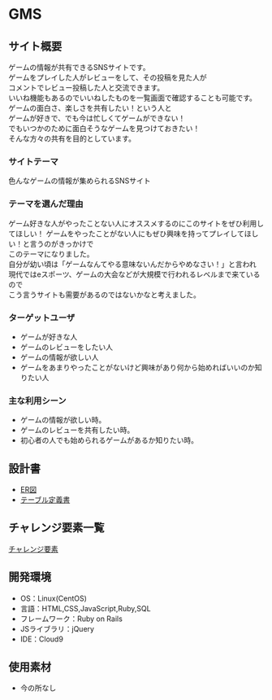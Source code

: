 # GMS

## サイト概要
ゲームの情報が共有できるSNSサイトです。  
ゲームをプレイした人がレビューをして、その投稿を見た人が  
コメントでレビュー投稿した人と交流できます。  
いいね機能もあるのでいいねしたものを一覧画面で確認することも可能です。  
ゲームの面白さ、楽しさを共有したい！という人と  
ゲームが好きで、でも今は忙しくてゲームができない！  
でもいつかのために面白そうなゲームを見つけておきたい！  
そんな方々の共有を目的としています。

### サイトテーマ
色んなゲームの情報が集められるSNSサイト

### テーマを選んだ理由

ゲーム好きな人がやったことない人にオススメするのにこのサイトをぜひ利用してほしい！
ゲームをやったことがない人にもぜひ興味を持ってプレイしてほしい！と言うのがきっかけで  
このテーマになりました。  
自分が幼い頃は「ゲームなんてやる意味ないんだからやめなさい！」と言われ  
現代ではeスポーツ、ゲームの大会などが大規模で行われるレベルまで来ているので  
こう言うサイトも需要があるのではないかなと考えました。  


### ターゲットユーザ
- ゲームが好きな人  
- ゲームのレビューをしたい人  
- ゲームの情報が欲しい人  
- ゲームをあまりやったことがないけど興味があり何から始めればいいのか知りたい人  

### 主な利用シーン
- ゲームの情報が欲しい時。  
- ゲームのレビューを共有したい時。  
- 初心者の人でも始められるゲームがあるか知りたい時。  

## 設計書
- [ER図](https://docs.google.com/spreadsheets/d/1u98mboqe5V-EKDfiM9R-tCOlZBxZsVEy02uJhdK7hGs/edit#gid=856357510)  
- [テーブル定義書](https://app.diagrams.net/#G1G_cxDBO6vPljsFdVmmnDQr_okuIycZ2R)  


## チャレンジ要素一覧
[チャレンジ要素](https://docs.google.com/spreadsheets/d/1919nOuIIJKoRVtUPZWjbwPMxBIQki-DnLUec0ft2EHE/edit#gid=0)

## 開発環境
- OS：Linux(CentOS)
- 言語：HTML,CSS,JavaScript,Ruby,SQL
- フレームワーク：Ruby on Rails
- JSライブラリ：jQuery
- IDE：Cloud9

## 使用素材
- 今の所なし